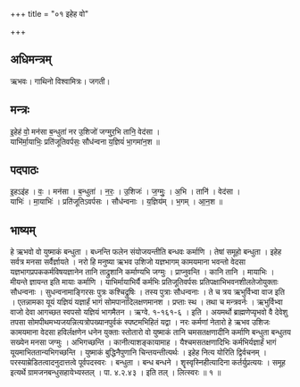 +++
title = "०१ इहेह वो"

+++
## अधिमन्त्रम्
ऋभवः। गाथिनो विश्वामित्रः। जगती।

## मन्त्रः
इ॒हेह॑ वो॒ मन॑सा ब॒न्धुता॑ नर उ॒शिजो॑ जग्मुर॒भि तानि॒ वेद॑सा ।  
याभि॑र्मा॒याभिः॒ प्रति॑जूतिवर्पसः॒ सौध॑न्वना य॒ज्ञियं॑ भा॒गमा॑न॒श ॥

## पदपाठः
इ॒हऽइ॑ह । वः॒ । मन॑सा । ब॒न्धुता॑ । न॒रः॒ । उ॒शिजः॑ । ज॒ग्मुः॒ । अ॒भि । तानि॑ । वेद॑सा ।  
याभिः॑ । मा॒याभिः॑ । प्रति॑जूतिऽवर्पसः । सौध॑न्वनाः । य॒ज्ञिय॑म् । भ॒गम् । आ॒न॒श ॥

## भाष्यम्
हे ऋभवो वो युष्माकं बन्धुता । बध्नन्ति फलेन संयोजयन्तीति बन्धवः कर्माणि । तेषां समूहो बन्धुता । इहेह सर्वत्र मनसा सर्वैर्ज्ञायते । नरो हि मनुष्या ऋभव उशिजो यज्ञभागम् कामयमाना भवन्तो वेदसा यज्ञभागप्रपककर्मविषयज्ञानेन तानि ताद्रुशानि कर्माण्यभि जग्मुः । प्राप्नुवन्ति । कानि तानि । मायाभिः । मीयन्ते ज्ञायन्त इति मायाः कर्माणि । याभिर्मायाभिर्यै कर्मभिः प्रतिजूतिवर्पसः प्रतिपक्षाभिभवनशीलतेजोयुक्ताः सौधन्वनाः । सुधन्वनामाङ्गिरसः पुत्रः कश्चिद्रुषिः । तस्य पुत्राः सौधन्वनाः । ते च त्रय ऋभुर्विभ्वा वाज इति । एतन्नामका यूयं यज्ञियं यज्ञार्हं भागं सोमपानादिलक्षणमानश । प्रप्ताः स्थ । तथा च मन्त्रवर्नः । ऋभुर्विभ्वा वाजो देवा आगच्छत स्वपसो यज्ञियं भागमैतन । ऋग्वे. १-१६१-६ । इति । अयमर्थो ब्राह्मणे‍प्यृभवो वै देवेशु तपसा सोमपीथमभ्यजयन्नित्यत्रोपख्यानपुर्वकं स्पष्टमभिहितं यद्वा । नरः कर्मणां नेतारो हे ऋभव उशिजः कामयमाना वेदसा हविर्लक्षणेन धनेन युक्ताः स्तोतारो वो युष्माकं तानि चमसतक्षणादीनि कर्माणि बन्धुता बन्धुतय सख्येन मनसा जग्मुः । अभिगच्छन्ति । कानीत्याशङ्कायामाह । यैश्चमसतक्षणादिभिः कर्मभिर्यज्ञार्हं भागं यूयमाभिततान्यभिगच्छन्ति । युष्माकं बुद्धिनैपुणानि चिन्तयन्तीत्यर्थः । इहेह नित्य योरिति द्विर्वचनम् । परस्याम्रेडितत्वादनुदात्तत्वे पूर्वपदस्वरः । बन्धुता । बन्ध बन्धने । शॄस्वृस्निहीत्यादिना कर्तर्युप्रत्ययः । समूह इत्यर्थे ग्रामजनबन्धुसहायेभ्यस्तल् । पा. ४.२.४३ । इति तल् । लित्स्वरः ॥ १ ॥